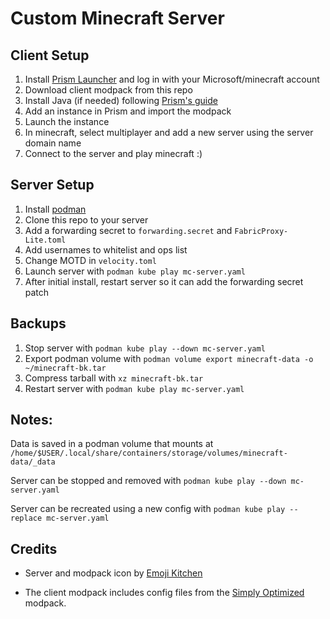 # Custom Minecraft Server

## Client Setup
1. Install [Prism Launcher](https://prismlauncher.org/download/windows/) and log in with your Microsoft/minecraft account
2. Download client modpack from this repo
3. Install Java (if needed) following [Prism's guide](https://prismlauncher.org/wiki/getting-started/installing-java/)
4. Add an instance in Prism and import the modpack
5. Launch the instance
6. In minecraft, select multiplayer and add a new server using the server domain name
7. Connect to the server and play minecraft :)

## Server Setup
1. Install [podman](https://podman.io/)
2. Clone this repo to your server
3. Add a forwarding secret to `forwarding.secret` and `FabricProxy-Lite.toml`
4. Add usernames to whitelist and ops list
5. Change MOTD in `velocity.toml`
6. Launch server with `podman kube play mc-server.yaml`
7. After initial install, restart server so it can add the forwarding secret patch

## Backups
1. Stop server with `podman kube play --down mc-server.yaml`
2. Export podman volume with `podman volume export minecraft-data -o ~/minecraft-bk.tar`
3. Compress tarball with `xz minecraft-bk.tar`
4. Restart server with `podman kube play mc-server.yaml`

## Notes:

Data is saved in a podman volume that mounts at `/home/$USER/.local/share/containers/storage/volumes/minecraft-data/_data`

Server can be stopped and removed with `podman kube play --down mc-server.yaml`

Server can be recreated using a new config with `podman kube play --replace mc-server.yaml`

## Credits
- Server and modpack icon by [Emoji Kitchen](https://emojikitchen.dev/)

- The client modpack includes config files from the [Simply Optimized](https://modrinth.com/modpack/sop) modpack.